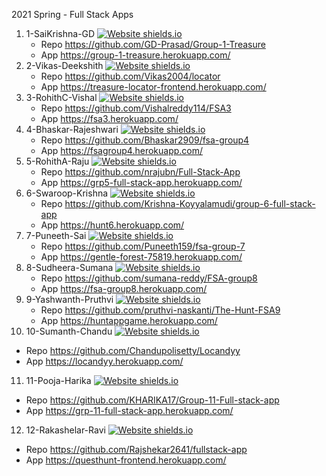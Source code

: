 2021 Spring - Full Stack Apps

1. 1-SaiKrishna-GD  [![Website shields.io](https://img.shields.io/website-up-down-green-red/http/shields.io.svg)](https://group-1-treasure.herokuapp.com/)
   - Repo <https://github.com/GD-Prasad/Group-1-Treasure> 
   - App <https://group-1-treasure.herokuapp.com/>
2. 2-Vikas-Deekshith [![Website shields.io](https://img.shields.io/website-up-down-green-red/http/shields.io.svg)](https://treasure-locator-frontend.herokuapp.com/)
   - Repo <https://github.com/Vikas2004/locator> 
   - App <https://treasure-locator-frontend.herokuapp.com/>
3. 3-RohithC-Vishal   [![Website shields.io](https://img.shields.io/website-up-down-green-red/http/shields.io.svg)](https://fsa3.herokuapp.com/) 
   - Repo <https://github.com/Vishalreddy114/FSA3> 
   - App <https://fsa3.herokuapp.com/>
4. 4-Bhaskar-Rajeshwari  [![Website shields.io](https://img.shields.io/website-up-down-green-red/http/shields.io.svg)](https://fsagroup4.herokuapp.com/)
   - Repo <https://github.com/Bhaskar2909/fsa-group4> 
   - App <https://fsagroup4.herokuapp.com/>
5. 5-RohithA-Raju   [![Website shields.io](https://img.shields.io/website-up-down-green-red/http/shields.io.svg)](https://grp5-full-stack-app.herokuapp.com/)
   - Repo <https://github.com/nrajubn/Full-Stack-App> 
   - App <https://grp5-full-stack-app.herokuapp.com/>
6. 6-Swaroop-Krishna   [![Website shields.io](https://img.shields.io/website-up-down-green-red/http/shields.io.svg)](https://hunt6.herokuapp.com/)
   - Repo <https://github.com/Krishna-Koyyalamudi/group-6-full-stack-app> 
   - App <https://hunt6.herokuapp.com/>
7. 7-Puneeth-Sai  [![Website shields.io](https://img.shields.io/website-up-down-green-red/http/shields.io.svg)](https://gentle-forest-75819.herokuapp.com/)
   - Repo <https://github.com/Puneeth159/fsa-group-7> 
   - App <https://gentle-forest-75819.herokuapp.com/>
8. 8-Sudheera-Sumana   [![Website shields.io](https://img.shields.io/website-up-down-green-red/http/shields.io.svg)](https://fsa-group8.herokuapp.com/)
   - Repo <https://github.com/sumana-reddy/FSA-group8> 
   - App <https://fsa-group8.herokuapp.com/>
9. 9-Yashwanth-Pruthvi  [![Website shields.io](https://img.shields.io/website-up-down-green-red/http/shields.io.svg)](https://huntappgame.herokuapp.com/)
   - Repo <https://github.com/pruthvi-naskanti/The-Hunt-FSA9> 
   - App <https://huntappgame.herokuapp.com/>
10. 10-Sumanth-Chandu  [![Website shields.io](https://img.shields.io/website-up-down-green-red/http/shields.io.svg)](https://locandyy.herokuapp.com/)
   - Repo <https://github.com/Chandupolisetty/Locandyy> 
   - App <https://locandyy.herokuapp.com/>
11. 11-Pooja-Harika   [![Website shields.io](https://img.shields.io/website-up-down-green-red/http/shields.io.svg)](https://grp-11-full-stack-app.herokuapp.com/)
   - Repo <https://github.com/KHARIKA17/Group-11-Full-stack-app> 
   - App <https://grp-11-full-stack-app.herokuapp.com/>
12. 12-Rakashelar-Ravi  [![Website shields.io](https://img.shields.io/website-up-down-green-red/http/shields.io.svg)](https://questhunt-frontend.herokuapp.com/)
   - Repo <https://github.com/Rajshekar2641/fullstack-app> 
   - App <https://questhunt-frontend.herokuapp.com/>
 
